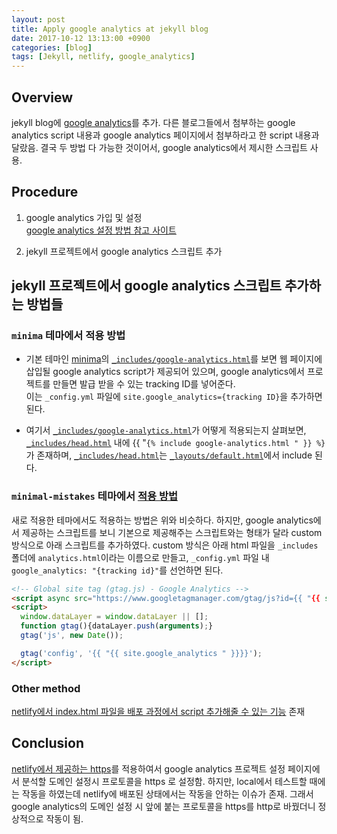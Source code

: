 ```yaml
---
layout: post
title: Apply google analytics at jekyll blog
date: 2017-10-12 13:13:00 +0900
categories: [blog]
tags: [Jekyll, netlify, google_analytics]
---
```

## Overview
jekyll blog에 [google analytics](https://www.google.com/analytics/)를 추가.
다른 블로그들에서 첨부하는 google analytics script 내용과 
google analytics 페이지에서 첨부하라고 한 script 내용과 달랐음.
결국 두 방법 다 가능한 것이어서, google analytics에서 제시한 스크립트 사용.

## Procedure
1. google analytics 가입 및 설정 <br />
[google analytics 설정 방법 참고 사이트](http://analyticsmarketing.co.kr/digital-analytics/google-analytics/268/)

2. jekyll 프로젝트에서 google analytics 스크립트 추가

## jekyll 프로젝트에서 google analytics 스크립트 추가하는 방법들
### `minima` 테마에서 적용 방법
+ 기본 테마인 [minima](https://github.com/jekyll/minima)의 
[`_includes/google-analytics.html`](https://github.com/jekyll/minima/blob/master/_includes/google-analytics.html)를
보면 웹 페이지에 삽입될 google analytics script가 제공되어 있으며, 
google analytics에서 프로젝트를 만들면 발급 받을 수 있는 tracking ID를 넣어준다.  
이는 `_config.yml` 파일에 `site.google_analytics={tracking ID}`을 추가하면 된다.

+ 여기서 [`_includes/google-analytics.html`](https://github.com/jekyll/minima/blob/master/_includes/google-analytics.html)가 
어떻게 적용되는지 살펴보면, [`_includes/head.html`](https://github.com/jekyll/minima/blob/master/_includes/head.html) 내에 
{{ "`{% include google-analytics.html " }} %}`가 존재하며, [`_includes/head.html`](https://github.com/jekyll/minima/blob/master/_includes/head.html)는
[`_layouts/default.html`](https://github.com/jekyll/minima/blob/master/_layouts/default.html)에서 include 된다.

### `minimal-mistakes` 테마에서 [적용 방법](https://mmistakes.github.io/minimal-mistakes/docs/configuration/) <br />
새로 적용한 테마에서도 적용하는 방법은 위와 비슷하다. 
하지만, google analytics에서 제공하는 스크립트를 보니 기본으로 제공해주는 스크립트와는 형태가 달라 custom 방식으로 아래 스크립트를 추가하였다.
custom 방식은 아래 html 파일을 `_includes` 폴더에 `analytics.html`이라는 이름으로 만들고,
`_config.yml` 파일 내 `google_analytics: "{tracking id}"`를 선언하면 된다. 

```html
<!-- Global site tag (gtag.js) - Google Analytics -->
<script async src="https://www.googletagmanager.com/gtag/js?id={{ "{{ site.google_analytics " }}}}"></script>
<script>
  window.dataLayer = window.dataLayer || [];
  function gtag(){dataLayer.push(arguments);}
  gtag('js', new Date());

  gtag('config', '{{ "{{ site.google_analytics " }}}}');
</script>
```

### Other method <br />
[netlify에서 index.html 파일을 배포 과정에서 script 추가해줄 수 있는 기능](https://www.netlify.com/docs/inject-analytics-snippets/) 존재

## Conclusion
[netlify에서 제공하는 https](https://www.netlify.com/docs/ssl/#netlify-certificates)를 적용하여서 
google analytics 프로젝트 설정 페이지에서 분석할 도메인 설정시 프로토콜을 https 로 설정함.
하지만, local에서 테스트할 때에는 작동을 하였는데 netlify에 배포된 상태에서는 작동을 안하는 이슈가 존재. 
그래서 google analytics의 도메인 설정 시 앞에 붙는 프로토콜을 https를 http로 바꿨더니 정상적으로 작동이 됨.